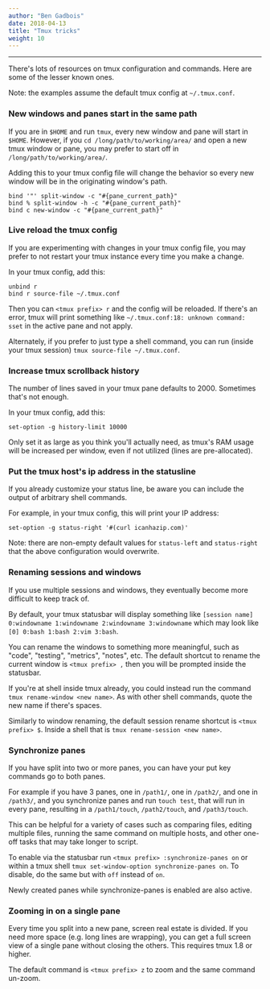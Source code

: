```yaml
---
author: "Ben Gadbois"
date: 2018-04-13
title: "Tmux tricks"
weight: 10
---
```


<!--more-->

---
There's lots of resources on tmux configuration and commands. Here are some of the lesser known ones.

Note: the examples assume the default tmux config at `~/.tmux.conf`.

### New windows and panes start in the same path

If you are in `$HOME` and run `tmux`, every new window and pane will start in `$HOME`. However, if you `cd /long/path/to/working/area/` and open a new tmux window or pane, you may prefer to start off in `/long/path/to/working/area/`.

Adding this to your tmux config file will change the behavior so every new window will be in the originating window's path.

```
bind '"' split-window -c "#{pane_current_path}"
bind % split-window -h -c "#{pane_current_path}"
bind c new-window -c "#{pane_current_path}"
```

### Live reload the tmux config

If you are experimenting with changes in your tmux config file, you may prefer to not restart your tmux instance every time you make a change.

In your tmux config, add this:

```
unbind r
bind r source-file ~/.tmux.conf
```

Then you can `<tmux prefix> r` and the config will be reloaded. If there's an error, tmux will print something like `~/.tmux.conf:18: unknown command: sset` in the active pane and not apply.

Alternately, if you prefer to just type a shell command, you can run (inside your tmux session) `tmux source-file ~/.tmux.conf`.

### Increase tmux scrollback history

The number of lines saved in your tmux pane defaults to 2000. Sometimes that's not enough.

In your tmux config, add this:

```
set-option -g history-limit 10000
```

Only set it as large as you think you'll actually need, as tmux's RAM usage will be increased per window, even if not utilized (lines are pre-allocated).

### Put the tmux host's ip address in the statusline

If you already customize your status line, be aware you can include the output of arbitrary shell commands.

For example, in your tmux config, this will print your IP address:

```
set-option -g status-right '#(curl icanhazip.com)'
```

Note: there are non-empty default values for `status-left` and `status-right` that the above configuration would overwrite.

### Renaming sessions and windows

If you use multiple sessions and windows, they eventually become more difficult to keep track of.

By default, your tmux statusbar will display something like `[session name] 0:windowname 1:windowname 2:windowname 3:windowname` which may look like `[0] 0:bash 1:bash 2:vim 3:bash`.

You can rename the windows to something more meaningful, such as "code", "testing", "metrics", "notes", etc. The default shortcut to rename the current window is `<tmux prefix> ,` then you will be prompted inside the statusbar.

If you're at shell inside tmux already, you could instead run the command `tmux rename-window <new name>`. As with other shell commands, quote the new name if there's spaces.

Similarly to window renaming, the default session rename shortcut is `<tmux prefix> $`. Inside a shell that is `tmux rename-session <new name>`.

### Synchronize panes

If you have split into two or more panes, you can have your put key commands go to both panes.

For example if you have 3 panes, one in `/path1/`, one in `/path2/`, and one in `/path3/`, and you synchronize panes and run `touch test`, that will run in every pane, resulting in a `/path1/touch`, `/path2/touch`, and `/path3/touch`.

This can be helpful for a variety of cases such as comparing files, editing multiple files, running the same command on multiple hosts, and other one-off tasks that may take longer to script.

To enable via the statusbar run `<tmux prefix> :synchronize-panes on` or within a tmux shell `tmux set-window-option synchronize-panes on`. To disable, do the same but with `off` instead of `on`.

Newly created panes while synchronize-panes is enabled are also active.

### Zooming in on a single pane

Every time you split into a new pane, screen real estate is divided. If you need more space (e.g. long lines are wrapping), you can get a full screen view of a single pane without closing the others. This requires tmux 1.8 or higher.

The default command is `<tmux prefix> z` to zoom and the same command un-zoom.
